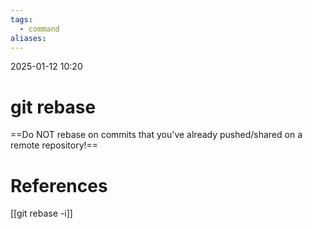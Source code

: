```yaml
---
tags:
  - command
aliases:
---
```

2025-01-12 10:20
# git rebase
==Do NOT rebase on commits that you've already pushed/shared on a remote repository!==
# References
[[git rebase -i]]